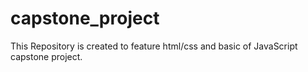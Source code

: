 # capstone_project
This Repository is created to feature html/css and basic of JavaScript capstone project.
